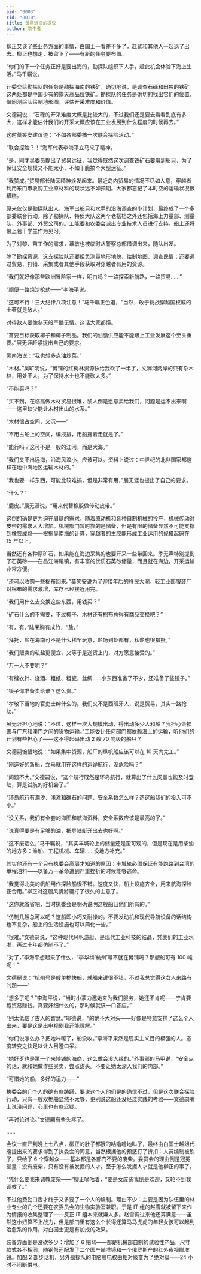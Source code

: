 ```yaml
---
aid: "0003"
zid: "0018"
title: 贸易远征的提议
author: 吹牛者
---
```


柳正又谈了些业务方面的事情，白国士一看差不多了，赶紧和其他人一起退了出去。柳正也想走，被留下了——有新的任务要布置。

“你们的下一个任务正好是要出海的，勘探队组织下人手，趁此机会体验下海上生活。”马千瞩说。

计委交给勘探队的任务是勘探海南的铁矿，确切地说，是调查石碌和田独的铁矿。这两处都是中国少有的露天高品位铁矿。勘探队的任务是确切的找出它们的位置，偕同测绘队绘制地形图，评估开采难度和价值。

文德嗣说：“石碌的开采难度大概是比较大的，不过我们还是要去看看到底有多大，这样才能估计我们的开采大概应该在工业发展到什么程度的时候再去。”

这时莫笑安建议道：“不如各部委搞一次联合探险活动。”

“联合探险？！”海军代表李海平立马来了精神。

“是，刚才吴委员提出了贸易远征，我觉得既然这次调查铁矿石要用到船只，为了保证安全规模又不能太小，不如干脆搞个大型远征。”

“我赞成。”贸易部长陆荣精神焕发起来。最近岛内贸易的情况不尽如人意，穿越者利用东门市收购工业原材料的现状远不如预期。大家都忘记了本时空的运输状况很糟糕。

原来仅仅是勘探队出人，海军出船只和水手的沿海调查的小计划，最终成了一个多部委联合行动。除了勘探队、特侦大队这两个老搭档之外还包括海上力量部、测量队、外事部、外贸公司的。工能委和农委会派出专业技术人员进行支持。船上还将带上若干学生作为见习。

为了对黎、苗工作的需求，慕敏也被临时从警察总部借调出来，随队出发。

除了勘探资源，这支探险队还要担负测量地形地貌、绘制地图、调查民情；还要通过贸易、狩猎、采集或者其他手段获取对穿越者有用的资源。

“我们就好像那些欧洲冒险家一样，明白吗？一路探索新航路，一路贸易……”

“顺便一路烧沙抢劫——”李海平说。

“这可不行！三大纪律八项注意！”马千瞩正色道，“当然，敢于挑战穿越国权威的土著就是敌人。”

对待敌人要像冬天般严酷无情。这话大家都懂。

“首要目标获取椰子和椰子制品。我们的油脂供应能不能跟上工业发展这个至关重要。”展无涯赶紧提出自己的要求。

吴南海说：“我也想多点油炒菜。”

“木材。”吴旷明说，“博铺的红树林资源快给我砍了一半了，文澜河两岸的只有杂木林，用处不大，为了保持水土也不能砍太多。”

“不能买吗？”

“买不到，在临高做木材贸易很难，黎人倒是愿意卖给我们，问题是运不出来啊——这里缺少能让木材出山的水系。”

“木材很占空间，又沉——”

“不用占船上的空间，编成排，用船拖着走就是了。”

“能行吗？这可不是一般的江河，而是大海。”

“我们又不出远海，沿海风浪小，应该可以。资料上说过：中世纪的北非国家都这样在地中海地区运输木材的。”

“我也要一样东西，可能比较难搞，但是非常有用，”展无涯也提出了自己的要求。

“什么？”

“鹿皮。”展无涯说，“用来代替橡胶做传动皮带。”

这倒的确是更为迫在眉睫的需求，随着原动机和各种自制机械的投产，机械传动对皮带的需求大大增加。机械部门暂时靠的是储备，但是有限的储备显然不可能支撑到橡胶成熟——根据吴南海的计算，穿越者的生胶能形成工业运用的规模起码在 15 年以上。

当然还有各种原矿石，如果能在海边采集的也要开采一些带回来。季无声特别提到了石英砂——在昌江海尾镇，有丰富的优质石英砂储量，而且就在海边，开采运输非常方便。

“还可以收购一些棉布回来。”莫笑安说为了迎接年后的移民大潮，轻工业部服装厂对棉布的需求激增，库存已经接近用完。

“我们用什么去交换这些东西，用钱买？”

“矿石什么的不需要，不过椰子、木材还有棉布总得有商品交换吧？”

“有，有。”陆荣胸有成竹，“盐。”

“拜托，盐在海南可不是什么稀罕玩意，盐场到处都有，私盐也很猖獗。”

“我们贩卖的私盐更便宜，又等于是送货上门，对方愿意接受的。”

“万一人不要呢？”

“有缝衣针、烧酒、粗纸、粗瓷，丝绸……小东西准备了不少，还准备了些镜子。”

“镜子你准备卖给谁？这么贵。”

“孝敬下当地的官吏士绅什么的。我们又不是西班牙人，说是贸易，其实一路抢劫。”

展无涯担心地说：“不过，这样一次大规模出动，得出动多少人和船？我担心会损害与广东和澳门之间的货物运输。”工能委比任何部门都依赖海上的运输，听他们的计划有些担心了——这不得起码出动 2 艘 70 吨级的船只？

文德嗣惋惜地说：“如果集中资源，船厂的纵帆船应该可以在 10 天内完工。”

“刚造好的新船，立马就用在这样的远途航行，没危险吗？”

“问题不大。”文德嗣说，“这个航行既然是环岛航行，就算出了什么问题也能及时登陆，算是试航的好机会了。”

“环岛航行有潮汐、浅滩和礁石的问题，安全系数怎么样？造这船我们的投入可不小。”

“没关系，我们有全套的海图和航海资料，安全系数应该是最高的了。”

“说真得要是有足够的油，把登陆艇开出去也好啊。”

“这不废话么，”马千瞩说，“其实丰城轮上的储量还是蛮可观的，但是现在是用柴油的地方多：渔船、工程机械、车辆……没地方补充。”

其实他还有一个只有执委会高层才知道的原因：丰城轮必须保证有能跑路到台湾的单程油料——以备万一革命遭到严重挫折的时候能够逃命。

“我觉得北美的帆船用作探险船很不错。速度又快，船上设施齐全，用来航海探险正合用。”柳正对这艘风帆游艇打了很久的主意了。

“这你就省省吧，当时执委会是明确说明这艘船归他们所有的。”

“仿制几艘总可以吧？这船即小巧又耐操的。不要发动机和现代导航设备的话结构也不复杂，船上的生活设施也可以简化一些。”

“很难。”文德嗣说，“这种现代风帆游艇，是现代工业科技的结晶，凭我们的工业水准，再过十年都仿制不了。”

“对了，”李海平想起来了什么，“李华梅‘杭州’号不就在博铺吗？那艘船可有 100 吨呢！”

文德嗣说：“杭州号是艘单桅快船，就船来说很不错，不过我总觉得这女人来路有问题——”

“想多了吧？”李海平说，“当时小蒙力邀她来为我们服务，她还不肯呢——宁肯要跑贸易赚钱。真要奸细什么的，那时候就该一口答应。”

“别太低估了古人的智慧。”邬德说，“的确不大对头——好像是特意安排了这么个人出来，要是这是出电视剧我还能理解。”

“你们说怎么办？把她咔嚓了，船没收。”李海平果然是现实主义目的极强的人。态度转变之快足以让人目瞪口呆。

“她好歹也是第一个来博铺的海商，这么做会没人缘的。”外事部的马甲说，“安全点的话，就和她做作些买卖，尝点甜头。不要让她太深入我们的内部。”

“可惜她的船，多好的运力——”

执委会的几个人的确有些踌躇，要说这个人他们是的确信不过，但是这次联合探险行动，只有一艘双桅船显然不太够，更别说这船还没经过实践的考验——文德嗣嘴上说没问题，心里也有些迟疑。

“再讨论讨论。”文德嗣有些头疼了。

……

会议一直开到晚上七八点，柳正的肚子都饿的咕噜噜地叫了，最终由白国士越俎代庖提出来的要求得到了执委会的同意，当然根据他的预感打了折扣：人员编制被砍了，只给了 6 个穿越众——基本都是各部门不要的废柴。委员会的理由倒是冠冕堂皇：没有废柴，只有没有被发掘的人才。至于怎么发掘人才就是他柳正的事了。

“凭什么要我来调教废柴——”柳正嘀咕着，“要是女废柴我倒是欢迎，又轮不到我调教了。”

不过他费劲口舌才终于又多要了一个人的编制。理由不少：主要是因为队伍里的林业专业的几个还要在农委员会的生物实验室兼职。于是 IT 组的赵雪就被留下来作为情报的收集整理了——反正 IT 组本来就嫌人多。赵雪调过来他还算满意——虽然这小妞算不上战力，但是部门里有这么个长得还算马马虎虎的年轻女孩可以起到治愈系的作用，对白国士更是有加成的效果。

装备方面倒是没砍多少：增加了 6 把弩——都是机械部自制的试验性产品，尺寸款式各不相同，随钢弩还配发了二个国产瞄准镜和一个俄罗斯产的红外夜视瞄准镜。加配 2 部步话机，另外勘探队的电脑用电权由相对级变为了绝对级——24 小时不间断供电。
